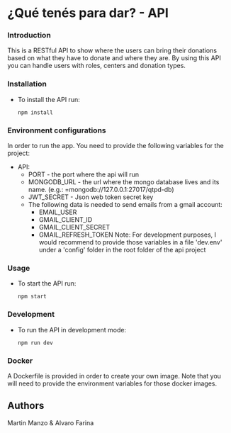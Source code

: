# ¿Qué tenés para dar? - API

### Introduction
This is a  RESTful API to show where the users can bring their donations based on what they have to donate and where they are. By using this API you can handle users with roles, centers and donation types.

### Installation

- To install the API run:
    ```
    npm install
    ```

### Environment configurations
In order to run the app. You need to provide the following variables for the project:
- API:
    - PORT - the port where the api will run
    - MONGODB_URL - the url where the mongo database lives and its name. (e.g.: =mongodb://127.0.0.1:27017/qtpd-db)
    - JWT_SECRET - Json web token secret key
    - The following data is needed to send emails from a gmail account:
        - EMAIL_USER
        - GMAIL_CLIENT_ID
        - GMAIL_CLIENT_SECRET
        - GMAIL_REFRESH_TOKEN
    Note: For development purposes, I would recommend to provide those variables in a file 'dev.env' under a 'config' folder in the root folder of the api project

### Usage

- To start the API run:
    ```
    npm start
    ```

### Development

- To run the API in development mode:
    ```
    npm run dev
    ```

### Docker
A Dockerfile is provided in order to create your own image. Note that you will need to provide the environment variables for those docker images.

## Authors
Martin Manzo & Alvaro Farina
